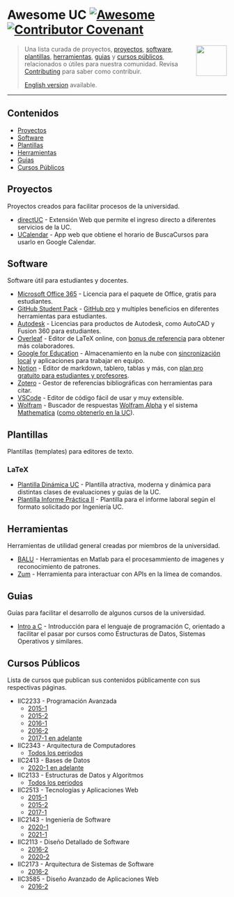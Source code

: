 <!--lint disable awesome-toc-->
<!--lint disable double-link-->
# Awesome UC [![Awesome](https://awesome.re/badge.svg)](https://awesome.re) [![Contributor Covenant](https://img.shields.io/badge/Contributor%20Covenant-v2.0%20adopted-ff69b4.svg)](code-of-conduct.md)

[<img src="./media/logo.png" align="right" width="70">](#contenidos)
> Una lista curada de proyectos, [proyectos](#proyectos), [software](#software), [plantillas](#plantillas), [herramientas](#herramientas), [guias](#guias) y [cursos públicos](#cursos), relacionados o útiles para nuestra comunidad.
> Revisa [Contributing](contributing.md) para saber como contribuir.
>
> [English version](readme-en.md) available.

---

<!--lint disable awesome-list-item-->
## Contenidos

- [Proyectos](#proyectos)
- [Software](#software)
- [Plantillas](#plantillas)
- [Herramientas](#herramientas)
- [Guias](#guias)
- [Cursos Públicos](#cursos-públicos)
<!--lint enable awesome-list-item-->

## Proyectos

Proyectos creados para facilitar procesos de la universidad.

- [directUC](https://github.com/wachunei/directUC) - Extensión Web que permite el ingreso directo a diferentes servicios de la UC.
- [UCalendar](https://github.com/open-source-uc/ucalendar) - App web que obtiene el horario de BuscaCursos para usarlo en Google Calendar.

## Software

Software útil para estudiantes y docentes.

- [Microsoft Office 365](https://www.microsoft.com/es-xl/education/products/office) - Licencia para el paquete de Office, gratis para estudiantes.
- [GitHub Student Pack](https://education.github.com/pack) - [GitHub pro](https://docs.github.com/en/github/getting-started-with-github/githubs-products#github-pro) y multiples beneficios en diferentes herramientas para estudiantes.
- [Autodesk](https://www.autodesk.com/education/edu-software/overview) - Licencias para productos de Autodesk, como AutoCAD y Fusion 360 para estudiantes.
- [Overleaf](https://www.overleaf.com/) - Editor de LaTeX online, con [bonus de referencia](https://www.overleaf.com/user/bonus) para obtener más colaboradores.
- [Google for Education](https://edu.google.com/intl/es-419/products/workspace-for-education/education-fundamentals/) - Almacenamiento en la nube con [sincronización local](https://support.google.com/drive/answer/7329379) y aplicaciones para trabajar en equipo.
- [Notion](https://notion.so) - Editor de markdown, tablero, tablas y más, con [plan pro gratuito para estudiantes y profesores](https://www.notion.so/Notion-for-students-teachers-adc631df15ee4ab9a7a33dd50f4c16fe).
- [Zotero](https://www.zotero.org/) - Gestor de referencias bibliográficas con herramientas para citar.
- [VSCode](https://code.visualstudio.com/) - Editor de código fácil de usar y muy extensible.
- [Wolfram](https://www.wolfram.com/education) - Buscador de respuestas [Wolfram Alpha](https://www.wolframalpha.com/) y el sistema [Mathematica](https://www.wolfram.com/mathematica/) ([como obtenerlo en la UC](https://informatica.uc.cl/licencias#mathematica-campus-agreement)).

## Plantillas

Plantillas (templates) para editores de texto.

### LaTeX

- [Plantilla Dinámica UC](https://github.com/open-source-uc/plantilla-uc) - Plantilla atractiva, moderna y dinámica para distintas clases de evaluaciones y guías de la UC.
- [Plantilla Informe Práctica II](https://github.com/open-source-uc/ing2001) - Plantilla para el informe laboral según el formato solicitado por Ingeniería UC.

## Herramientas

Herramientas de utilidad general creadas por miembros de la universidad.

- [BALU](https://github.com/domingomery/Balu) - Herramientas en Matlab para el procesammiento de imagenes y reconocimiento de patrones.
- [Zum](https://github.com/daleal/zum) - Herramienta para interactuar con APIs en la límea de comandos.

## Guias

Guías para facilitar el desarrollo de algunos cursos de la universidad.

- [Intro a C](https://github.com/DCCentral-de-Apuntes/intro-C) - Introducción para el lenguaje de programación C, orientado a facilitar el pasar por cursos como Estructuras de Datos, Sistemas Operativos y similares.

## Cursos Públicos

Lista de cursos que publican sus contenidos públicamente con sus respectivas páginas.

- IIC2233 - Programación Avanzada
  - [2015-1](https://github.com/IIC2233-2015-1)
  - [2015-2](https://github.com/IIC2233-2015-2)
  - [2016-1](https://github.com/IIC2233-2016-1)
  - [2016-2](https://github.com/IIC2233-2016-02)
  - [2017-1 en adelante](https://github.com/IIC2233)
- IIC2343 - Arquitectura de Computadores
  - [Todos los periodos](https://github.com/IIC2343)
- IIC2413 - Bases de Datos
  - [2020-1 en adelante](https://github.com/IIC2413)
- IIC2133 - Estructuras de Datos y Algoritmos
  - [Todos los periodos](https://github.com/IIC2133-PUC/)
- IIC2513 - Tecnologías y Aplicaciones Web
  - [2015-1](https://github.com/IIC2513-2015-1)
  - [2015-2](https://github.com/IIC2513-2015-2)
  - [2017-1](https://github.com/IIC2513-2017-1)
- IIC2143 - Ingeniería de Software
  - [2020-1](https://github.com/IIC2143-2020-2)
  - [2021-1](https://github.com/IIC2143-2021-1)
- IIC2113 - Diseño Detallado de Software
  - [2016-2](https://github.com/IIC2113-2016-2)
  - [2020-2](https://github.com/IIC2113-2020-2)
- IIC2173 - Arquitectura de Sistemas de Software
  - [2016-2](https://github.com/IIC2173-2016-2)
- IIC3585 - Diseño Avanzado de Aplicaciones Web
  - [2016-2](https://github.com/IIC3585-2016-2)
